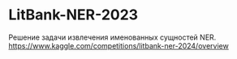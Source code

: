 # LitBank-NER-2023
Решение задачи извлечения именованных сущностей NER.   
https://www.kaggle.com/competitions/litbank-ner-2024/overview 

